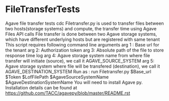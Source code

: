 # FileTransferTests
Agave file transfer tests cdc
Filetransfer.py is used to transfer files between two hosts(storage systems) and compute, the transfer time using Agave Files API calls
 File transfer is done between two Agave storage systems, which have different underlying hosts but are registered with same tenant
 This script requires following command line arguments
 arg 1 : Base url for the tenant
 arg 2:  Authorization token
 arg 3:  Absolute path of the file to store response time log
 arg 4:  Agave storage system name from where file transfer will initiate (source), we call it AGAVE_SOURCE_SYSTEM
 arg 5:  Agave storage system where file will be transfered (destination), we call it AGAVE_DESTINATION_SYSTEM
 Run as : run Filetransfer.py $Base_url $Token $LofFilePath $AgaveSourceSystemName $AgaveDestinationSystemName
 You will need to install Agave py. Installation details can be found at https://github.com/TACC/agavepy/blob/master/README.rst
